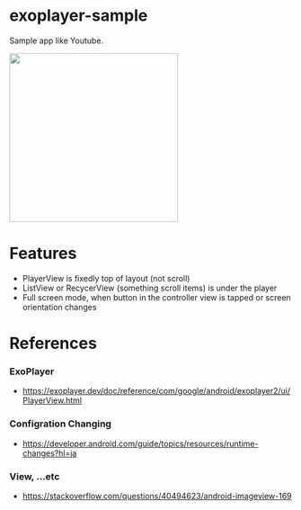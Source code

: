 # exoplayer-sample
Sample app like Youtube.

<image src="https://user-images.githubusercontent.com/69252773/136714424-b5f27b81-d1fe-4c02-ad25-209e3f3590f1.png" width="300x" />


# Features
- PlayerView is fixedly top of layout (not scroll)
- ListView or RecycerView (something scroll items) is under the player
- Full screen mode, when button in the controller view is tapped or screen orientation changes

# References
### ExoPlayer
- https://exoplayer.dev/doc/reference/com/google/android/exoplayer2/ui/PlayerView.html

### Configration Changing
- https://developer.android.com/guide/topics/resources/runtime-changes?hl=ja

### View, ...etc
- https://stackoverflow.com/questions/40494623/android-imageview-169
